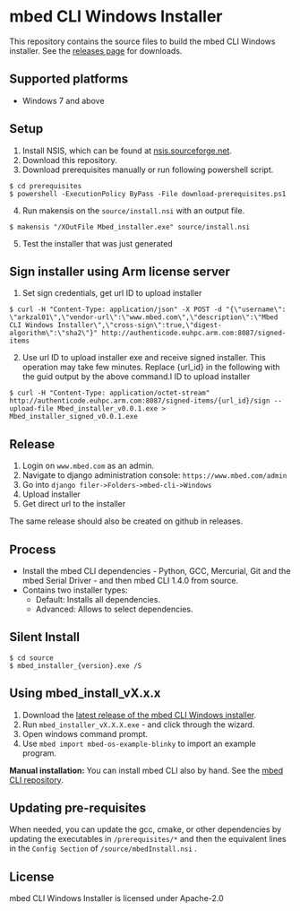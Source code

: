 # mbed CLI Windows Installer

This repository contains the source files to build the mbed CLI Windows installer. See the [releases page](https://github.com/ARMmbed/mbed-cli-windows-installer/releases/latest) for downloads.

## Supported platforms

* Windows 7 and above

## Setup

1. Install NSIS, which can be found at [nsis.sourceforge.net](http://nsis.sourceforge.net/Download).
2. Download this repository.
3. Download prerequisites manually or run following powershell script.

```
$ cd prerequisites
$ powershell -ExecutionPolicy ByPass -File download-prerequisites.ps1
```

4. Run makensis on the `source/install.nsi` with an output file.
```
$ makensis "/XOutFile Mbed_installer.exe" source/install.nsi
```
5. Test the installer that was just generated


## Sign installer using Arm license server

1. Set sign credentials, get url ID to upload installer

```
$ curl -H "Content-Type: application/json" -X POST -d "{\"username\": \"arkzal01\",\"vendor-url\":\"www.mbed.com\",\"description\":\"Mbed CLI Windows Installer\",\"cross-sign\":true,\"digest-algorithm\":\"sha2\"}" http://authenticode.euhpc.arm.com:8087/signed-items
```

2. Use url ID to upload installer exe and receive signed installer. This operation may take few minutes. Replace {url_id} in the following with the guid output by the above command.l ID to upload installer

```
$ curl -H "Content-Type: application/octet-stream" http://authenticode.euhpc.arm.com:8087/signed-items/{url_id}/sign --upload-file Mbed_installer_v0.0.1.exe > Mbed_installer_signed_v0.0.1.exe
```

## Release

1. Login on `www.mbed.com` as an admin.
2. Navigate to django administration console: `https://www.mbed.com/admin`
3. Go into `django filer->Folders->mbed-cli->Windows`
4. Upload installer
5. Get direct url to the installer

The same release should also be created on github in releases.

## Process

* Install the mbed CLI dependencies - Python, GCC, Mercurial, Git and the mbed Serial Driver - and then mbed CLI 1.4.0 from source.
* Contains two installer types:
  * Default: Installs all dependencies.
  * Advanced: Allows to select dependencies.

## Silent Install

```
$ cd source
$ mbed_installer_{version}.exe /S
```

## Using mbed_install_vX.x.x

1. Download the [latest release of the mbed CLI Windows installer](https://github.com/ARMmbed/mbed-cli-windows-installer/releases/latest). 
2. Run `mbed_installer_vX.X.X.exe` - and click through the wizard.
3. Open windows command prompt.
4. Use `mbed import mbed-os-example-blinky` to import an example program.


**Manual installation:** You can install mbed CLI also by hand. See the [mbed CLI repository](https://github.com/ARMmbed/mbed-cli#installing-mbed-cli).

## Updating pre-requisites

When needed, you can update the gcc, cmake, or other dependencies by updating the executables in `/prerequisites/*` and then the equivalent lines in the `Config Section` of `/source/mbedInstall.nsi` . 

## License

mbed CLI Windows Installer is licensed under Apache-2.0


